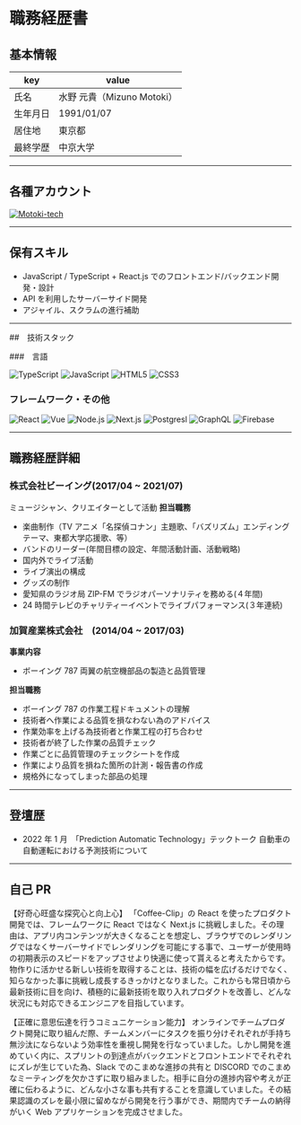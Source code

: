 # 職務経歴書

## 基本情報

| key      | value                      |
| -------- | -------------------------- |
| 氏名     | 水野 元貴（Mizuno Motoki） |
| 生年月日 | 1991/01/07                 |
| 居住地   | 東京都                     |
| 最終学歴 | 中京大学                   |

---

## 各種アカウント

<p>
<a href="https://github.com/Motoki-tech" target="_blank"><img alt="Motoki-tech" src="https://img.shields.io/badge/-GitHub-181717.svg?logo=github&style=flat"/></a>
</p>

---

## 保有スキル

- JavaScript / TypeScript + React.js でのフロントエンド/バックエンド開発・設計
- API を利用したサーバーサイド開発
- アジャイル、スクラムの進行補助

---

##　技術スタック

###　言語

<p>
    <img alt="TypeScript" src="https://img.shields.io/badge/-TypeScript-007ACC?style=flat-square&logo=typescript&logoColor=white" />
    <img alt="JavaScript" src="https://img.shields.io/badge/-JavaScript-F7DF1E?style=flat-square&logo=JavaScript&logoColor=white" />
    <img alt="HTML5" src="https://img.shields.io/badge/-Html5-E34F26.svg?logo=html5&style=flat-square&logoColor=white" />
    <img alt="CSS3" src="https://img.shields.io/badge/-Css3-1572B6.svg?logo=css3&style=flat-square"/>
</p>

### フレームワーク・その他

<p>
<img alt="React" src="https://img.shields.io/badge/-React-45b8d8?style=flat-square&logo=react&logoColor=white" />
<img alt="Vue" src="https://img.shields.io/badge/-Vue.js-4FC08D?style=flat-square&logo=Vue.js&logoColor=white" />
<img alt="Node.js" src="https://img.shields.io/badge/-Node.js-339933.svg?logo=node.js&style=flat-square&logoColor=white" />
<img alt="Next.js" src="https://img.shields.io/badge/-Next.js-000000.svg?logo=next.js&style=flat-square">
<img alt="Postgresl" src="https://img.shields.io/badge/-PostgreSQL-336791.svg?logo=postgresql&style=flat-square&logoColor=white" />
<img alt="GraphQL" src="https://img.shields.io/badge/-GraphQL-E10098?style=flat-square&logo=graphql&logoColor=white" />
<img alt="Firebase" src="https://img.shields.io/badge/-Firebase-FFCA28?style=flat-square&logo=Firebase&logoColor=white" />

---

## 職務経歴詳細

### 株式会社ビーイング(2017/04 ~ 2021/07)　　

ミュージシャン、クリエイターとして活動
**担当職務**

- 楽曲制作（TV アニメ「名探偵コナン」主題歌、「バズリズム」エンディングテーマ、東都大学応援歌、等）
- バンドのリーダー(年間目標の設定、年間活動計画、活動戦略)
- 国内外でライブ活動
- ライブ演出の構成
- グッズの制作
- 愛知県のラジオ局 ZIP-FM でラジオパーソナリティを務める(４年間)
- 24 時間テレビのチャリティーイベントでライブパフォーマンス(３年連続)

### 加賀産業株式会社　(2014/04 ~ 2017/03)　

**事業内容**

- ボーイング 787 両翼の航空機部品の製造と品質管理

**担当職務**

- ボーイング 787 の作業工程ドキュメントの理解
- 技術者へ作業による品質を損なわない為のアドバイス
- 作業効率を上げる為技術者と作業工程の打ち合わせ
- 技術者が終了した作業の品質チェック
- 作業ごとに品質管理のチェックシートを作成
- 作業により品質を損ねた箇所の計測・報告書の作成
- 規格外になってしまった部品の処理

---

## 登壇歴

- 2022 年 1 月　「Prediction Automatic Technology」テックトーク
  自動車の自動運転における予測技術について

---

## 自己 PR

【好奇心旺盛な探究心と向上心】
「Coffee-Clip」の React を使ったプロダクト開発では、フレームワークに React ではなく Next.js に挑戦しました。その理由は、アプリ内コンテンツが大きくなることを想定し、ブラウザでのレンダリングではなくサーバーサイドでレンダリングを可能にする事で、ユーザーが使用時の初期表示のスピードをアップさせより快適に使って貰えると考えたからです。物作りに活かせる新しい技術を取得することは、技術の幅を広げるだけでなく、知らなかった事に挑戦し成長するきっかけとなりました。これからも常日頃から最新技術に目を向け、積極的に最新技術を取り入れプロダクトを改善し、どんな状況にも対応できるエンジニアを目指しています。

【正確に意思伝達を行うコミュニケーション能力】
オンラインでチームプロダクト開発に取り組んだ際、チームメンバーにタスクを振り分けそれぞれが手持ち無沙汰にならないよう効率性を重視し開発を行なっていました。しかし開発を進めていく内に、スプリントの到達点がバックエンドとフロントエンドでそれぞれにズレが生じていた為、Slack でのこまめな進捗の共有と DISCORD でのこまめなミーティングを欠かさずに取り組みました。相手に自分の進捗内容や考えが正確に伝わるように、どんな小さな事も共有することを意識していました。その結果認識のズレを最小限に留めながら開発を行う事ができ、期間内でチームの納得がいく Web アプリケーションを完成させました。
